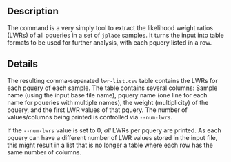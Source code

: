 ## Description

The command is a very simply tool to extract the likelihood weight ratios (LWRs)
of all pqueries in a set of `jplace` samples.
It turns the input into table formats to be used for further analysis,
with each pquery listed in a row.

## Details

The resulting comma-separated `lwr-list.csv` table contains the LWRs for each pquery of each sample.
The table contains several columns:
Sample name (using the input base file name), pquery name (one line for each name for pqueries with
multiple names), the weight (multiplicity) of the pquery, and the first LWR values of that pquery.
The number of values/columns being printed is controlled via `--num-lwrs`.

If the `--num-lwrs` value is set to 0, *all* LWRs per pquery are printed.
As each pquery can have a different number of LWR values stored in the input file,
this might result in a list that is no longer a table where each row has the same number of columns.
